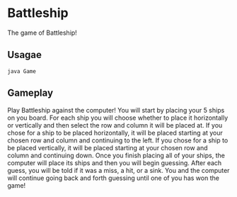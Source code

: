 # Battleship
The game of Battleship!

## Usagae
`java Game`

## Gameplay
Play Battleship against the computer! 
You will start by placing your 5 ships on you board. For each ship you will choose whether to place it horizontally or vertically and then select the row and column it will be placed at. If you chose for a ship to be placed horizontally, it will be placed starting at your chosen row and column and continuing to the left. If you chose for a ship to be placed vertically, it will be placed starting at your chosen row and column and continuing down.
Once you finish placing all of your ships, the computer will place its ships and then you will begin guessing. After each guess, you will be told if it was a miss, a hit, or a sink. You and the computer will continue going back and forth guessing until one of you has won the game!

